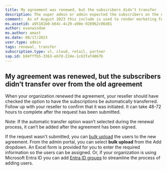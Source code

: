 ```yaml
---
title: My agreement was renewed, but the subscribers didn’t transfer
description: The super admin or admin expected the subscribers on the new agreement but they’re not reflecting there
comment:  As of August 2023 this include is used to render marketing FAQ content for VS Subscriptions in the following portals - VSCom, Manage, and My portals. It was not used for learn.microsoft.com content at that time.  SMEs are Evan Windom and Larissa Crawford of Red Door Collaborative and Sharvari Dighe.
ms.assetid: a95181b0-b64c-4c29-a90e-928962c06d81
author: evanwindom 
ms.author: amast 
ms.date: 08/17/2023
user.type: admin 
tags: renewal, transfer
subscription.type: vl, cloud, retail, partner 
sap.id: b84fffb5-3363-eb7d-224e-1c63faf4067b
---
```


## My agreement was renewed, but the subscribers didn’t transfer over from the old agreement

When your organization renewed the agreement, your reseller should have checked the option to have the subscriptions be automatically transferred. Follow up with your reseller to confirm that it was initiated. It can take 48-72 hours to complete after the request has been submitted. 

Note: If the automatic transfer option wasn’t selected during the renewal process, it can’t be added after the agreement has been signed.

If the request wasn't submitted, you can [bulk upload](https://learn.microsoft.com/visualstudio/subscriptions/assign-license-bulk) the users to the new agreement. From the admin portal, you can select **bulk upload** from the Add dropdown.  An Excel form is provided for you to enter the required information so the users can be assigned. Or, if your organization is using Microsoft Entra ID you can add [Entra ID groups](https://learn.microsoft.com/visualstudio/subscriptions/assign-license-bulk#use-azure-entra-id-groups-to-assign-subscriptions) to streamline the process of adding users. 
